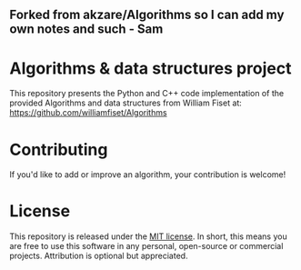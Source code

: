 ## Forked from akzare/Algorithms so I can add my own notes and such - Sam


# Algorithms & data structures project

This repository presents the Python and C++ code implementation of the provided Algorithms and data structures from William Fiset at:
https://github.com/williamfiset/Algorithms


# Contributing

If you'd like to add or improve an algorithm, your contribution is welcome!


# License

This repository is released under the [MIT license](https://opensource.org/licenses/MIT). In short, this means you are free to use this software in any personal, open-source or commercial projects. Attribution is optional but appreciated.
